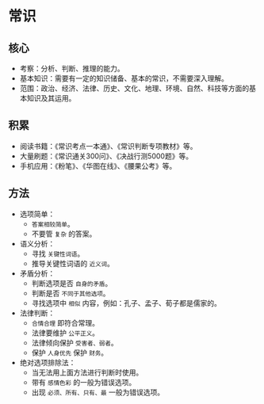# 常识

## 核心

* 考察：分析、判断、推理的能力。
* 基本知识：需要有一定的知识储备、基本的常识，不需要深入理解。
* 范围：政治、经济、法律、历史、文化、地理、环境、自然、科技等方面的基本知识及其运用。

## 积累

* 阅读书籍：《常识考点一本通》、《常识判断专项教材》等。
* 大量刷题：《常识通关300问》、《决战行测5000题》等。
* 手机应用：《粉笔》、《华图在线》、《腰果公考》等。

## 方法

* 选项简单：
    * `答案相较简单`。
    * 不要管 `复杂` 的答案。
* 语义分析：
    * 寻找 `关键性词语`。
    * 推导关键性词语的 `近义词`。
* 矛盾分析：
    * 判断选项是否 `自身的矛盾`。
    * 判断是否 `不同于其他选项`。
    * 寻找选项中 `相似` 内容，例如：孔子、孟子、荀子都是儒家的。
* 法律判断：
    * `合情合理` 即符合常理。
    * 法律要维护 `公平正义`。
    * 法律倾向保护 `受害者、弱者`。
    * 保护 `人身优先` 保护 `财务`。
* 绝对选项排除法：
    * 当无法用上面方法进行判断时使用。
    * 带有 `感情色彩` 的一般为错误选项。
    * 出现 `必须、所有、只有、最` 一般为错误选项。